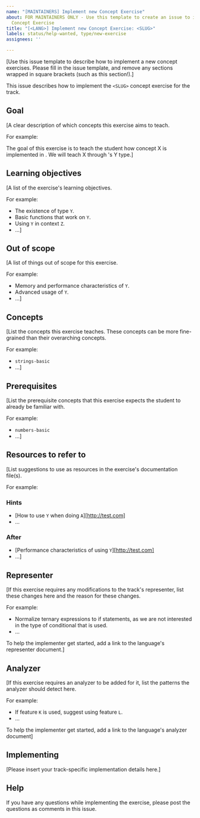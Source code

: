 ```yaml
---
name: "[MAINTAINERS] Implement new Concept Exercise"
about: FOR MAINTAINERS ONLY - Use this template to create an issue to implement a
  Concept Exercise
title: "[<LANG>] Implement new Concept Exercise: <SLUG>"
labels: status/help-wanted, type/new-exercise
assignees: ''

---
```


[Use this issue template to describe how to implement a new concept exercises. Please fill in the issue template, and remove any sections wrapped in square brackets (such as this section!).]

This issue describes how to implement the `<SLUG>` concept exercise for the <LANG> track.

## Goal

[A clear description of which concepts this exercise aims to teach.

For example:

The goal of this exercise is to teach the student how concept X is implemented in <LANG>. We will teach X through <LANG>'s Y type.]

## Learning objectives

[A list of the exercise's learning objectives.

For example:

- The existence of type `Y`.
- Basic functions that work on `Y`.
- Using `Y` in context `Z`.
- ...]

## Out of scope

[A list of things out of scope for this exercise.

For example:

- Memory and performance characteristics of `Y`.
- Advanced usage of `Y`.
- ...]

## Concepts

[List the concepts this exercise teaches. These concepts can be more fine-grained than their overarching concepts.

For example:

- `strings-basic`
- ...]

## Prerequisites

[List the prerequisite concepts that this exercise expects the student to already be familiar with.

For example:

- `numbers-basic`
- ...]

## Resources to refer to

[List suggestions to use as resources in the exercise's documentation file(s).

For example:

### Hints

- [How to use `Y` when doing `A`][http://test.com]
- ...

### After

- [Performance characteristics of using `Y`][http://test.com]
- ...]

## Representer

[If this exercise requires any modifications to the track's representer, list these changes here and the reason for these changes.

For example:

- Normalize ternary expressions to if statements, as we are not interested in the type of conditional that is used.
- ...

To help the implementer get started, add a link to the language's representer document.]

## Analyzer

[If this exercise requires an analyzer to be added for it, list the patterns the analyzer should detect here.

For example:

- If feature `K` is used, suggest using feature `L`.
- ...

To help the implementer get started, add a link to the language's analyzer document]

## Implementing

[Please insert your track-specific implementation details here.]

## Help

If you have any questions while implementing the exercise, please post the questions as comments in this issue.
